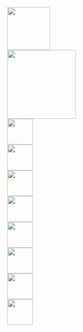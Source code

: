 <img style="display:inline-block;" height="100px" src="https://media2.giphy.com/media/9K8hrdgquxN2HJjmjf/giphy.gif?cid=790b761102e3f1be284e6b8b2c441732b8580740ba823349&rid=giphy.gif&ct=s"/>
<div style="display:flex; flex-direction:column;">
<img style="display:inline-block;" height="160px" src="https://media.giphy.com/media/qgQUggAC3Pfv687qPC/giphy.gif"/>
  <!VSCODE–>
     <img style="display:inline-block;" height="60px" src="https://media.giphy.com/media/v1.Y2lkPTc5MGI3NjExdm5taTdudHlkcXBlYzY4bjE2d2ZjZjE5OXdhNW9vNmU3d2d5eDdqdiZlcD12MV9pbnRlcm5hbF9naWZfYnlfaWQmY3Q9Zw/SS8CV2rQdlYNLtBCiF/giphy.gif"/>
  <!JS–>
  <img style="display:inline-block;" height="60px" src="https://media.giphy.com/media/v1.Y2lkPTc5MGI3NjExbm9zdXRuZnVycTR1b3J5aDJxNXQyd2tlazI3Z3Z3YmV3ZWY5bGh4dyZlcD12MV9pbnRlcm5hbF9naWZfYnlfaWQmY3Q9Zw/SvFocn0wNMx0iv2rYz/giphy.gif"/>
  <!Python–>
  <img style="display:inline-block;" height="60px" src="https://media.giphy.com/media/v1.Y2lkPTc5MGI3NjExcDRvcnhpMzMycTNseWgyc3YzMHlveG1mZ3Z3YTgwOTU5b2ZqMXZjaCZlcD12MV9pbnRlcm5hbF9naWZfYnlfaWQmY3Q9Zw/KAq5w47R9rmTuvWOWa/giphy.gif"/>
  <!SQL–>
    <img style="display:inline-block;" height="60px" src="https://media.giphy.com/media/v1.Y2lkPTc5MGI3NjExNXFvamQ1bmNmZ2NqeGNxeWt5azFid3EwN3d0bWNoczZzaGtlY2JzeiZlcD12MV9pbnRlcm5hbF9naWZfYnlfaWQmY3Q9Zw/vISmwpBJUNYzukTnVx/giphy.gif"/>
  <!Github–>
      <img style="display:inline-block;" height="60px" src="https://media.giphy.com/media/v1.Y2lkPTc5MGI3NjExNWlhZWFtc25zZDdhbWRvemdvOXBxYnc4YzVxOG90MTBkaGZjZzF5ZCZlcD12MV9pbnRlcm5hbF9naWZfYnlfaWQmY3Q9Zw/du3J3cXyzhj75IOgvA/giphy.gif"/>
  <!Git–>
        <img style="display:inline-block;" height="60px" src="https://media.giphy.com/media/v1.Y2lkPTc5MGI3NjExc3g3bGZlYjczbHBqZzU3MXNuNmVnd3RlemE2ZXF0dW5vcGMwNTBjaiZlcD12MV9pbnRlcm5hbF9naWZfYnlfaWQmY3Q9Zw/kH6CqYiquZawmU1HI6/giphy.gif"/>
    <!Git–>
        <img style="display:inline-block;" height="60px" src="https://media.giphy.com/media/v1.Y2lkPTc5MGI3NjExc3g3bGZlYjczbHBqZzU3MXNuNmVnd3RlemE2ZXF0dW5vcGMwNTBjaiZlcD12MV9pbnRlcm5hbF9naWZfYnlfaWQmY3Q9Zw/kH6CqYiquZawmU1HI6/giphy.gif"/>
    <!Docker–>
        <img style="display:inline-block;" height="60px" src="https://blog.dsbrigade.com/content/images/2020/10/f55e8059ea945abfd6804b887dd4a0af.gif"/>
</div>
